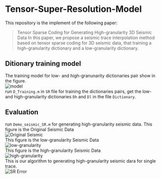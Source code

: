 # Tensor-Super-Resolution-Model
This repository is the implement of the following paper:<br>
>Tensor Sparse Coding for Generating High-granularity 3D Seismic Data
In this paper, we propose a seismic trace interpolation method based on tensor sparse coding for 3D seismic data, that training a high-granularity dictionary and a low-granularity dictionary.<br>

## Ditionary training model
The training model for low- and high-granunarity dictionaries pair show in the figure.<br>
![model](https://github.com/hust512/Tensor-Super-Resolution-Model/blob/master/0.png?raw=true)<br>
run `D_Training.m` in `SR` file for training the dictionaries pairs, get the low- and high-granularity dictionaries `Dh` and `Dl` in the file `Dictionary`. 

## Evaluation
run `Demo_seismic_SR.m` for generating high-granularity seismic data.
This figure is the Original Seismic Data<br>
![Original Seismic](https://github.com/hust512/Tensor-Super-Resolution-Model/blob/master/SR/Result/Ori.png?raw=true)<br>
This figure is the low-granularity Seismic Data<br>
![low-granularity](https://github.com/hust512/Tensor-Super-Resolution-Model/blob/master/SR/Result/L.png?raw=true)<br>
This figure is the high-granularity Seismic Data<br>
![high-granularity](https://github.com/hust512/Tensor-Super-Resolution-Model/blob/master/SR/Result/H.png?raw=true)<br>
This is our algorithm to generating high-granularity seismic dara for single trace.<br>
![SR Error](https://github.com/hust512/Tensor-Super-Resolution-Model/blob/master/SR/Result/SrErr.png?raw=true)<br>
